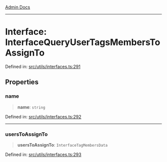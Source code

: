 [Admin Docs](/)

***

# Interface: InterfaceQueryUserTagsMembersToAssignTo

Defined in: [src/utils/interfaces.ts:291](https://github.com/PalisadoesFoundation/talawa-admin/blob/main/src/utils/interfaces.ts#L291)

## Properties

### name

> **name**: `string`

Defined in: [src/utils/interfaces.ts:292](https://github.com/PalisadoesFoundation/talawa-admin/blob/main/src/utils/interfaces.ts#L292)

***

### usersToAssignTo

> **usersToAssignTo**: `InterfaceTagMembersData`

Defined in: [src/utils/interfaces.ts:293](https://github.com/PalisadoesFoundation/talawa-admin/blob/main/src/utils/interfaces.ts#L293)

